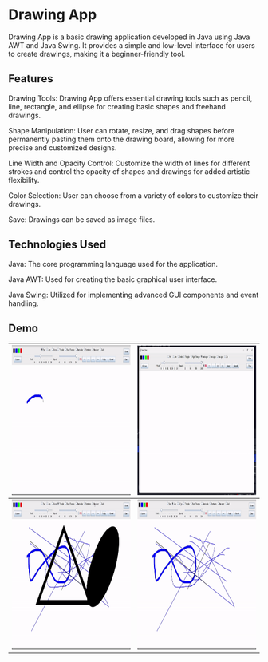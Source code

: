 # Drawing App  

Drawing App is a basic drawing application developed in Java using Java AWT and Java Swing. It provides a simple and low-level interface for users to create drawings, making it a beginner-friendly tool.  


## Features  

Drawing Tools: Drawing App offers essential drawing tools such as pencil, line, rectangle, and ellipse for creating basic shapes and freehand drawings.  

Shape Manipulation: User can rotate, resize, and drag shapes before permanently pasting them onto the drawing board, allowing for more precise and customized designs.  

Line Width and Opacity Control: Customize the width of lines for different strokes and control the opacity of shapes and drawings for added artistic flexibility.  

Color Selection: User can choose from a variety of colors to customize their drawings.  

Save: Drawings can be saved as image files.  


## Technologies Used  

Java: The core programming language used for the application.  

Java AWT: Used for creating the basic graphical user interface.  

Java Swing: Utilized for implementing advanced GUI components and event handling.  

## Demo

| <img src="demo/demo1.gif" width="400" height="300"> | <img src="demo/demo2.gif" width="400" height="300"> |
| --- | --- |
| <img src="demo/demo3.gif" width="400" height="300"> | <img src="demo/demo4.gif" width="400" height="300"> |
